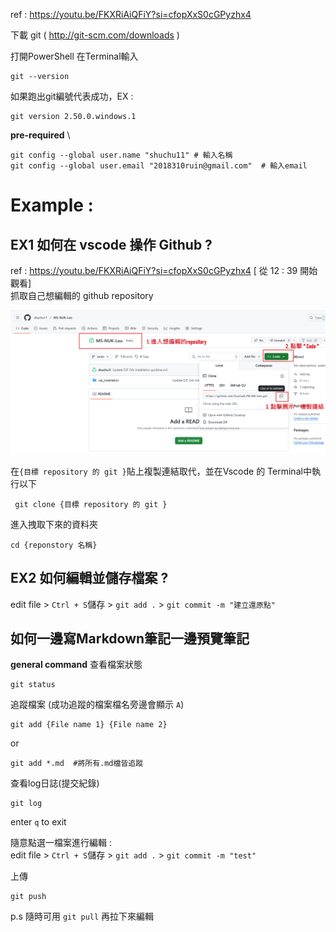 ref : https://youtu.be/FKXRiAiQFiY?si=cfopXxS0cGPyzhx4 

下載 git ( http://git-scm.com/downloads ) 

打開PowerShell 在Terminal輸入
```
git --version
```
如果跑出git編號代表成功，EX : 
```
git version 2.50.0.windows.1
```

**pre-required** \
```
git config --global user.name "shuchu11" # 輸入名稱
git config --global user.email "2018310ruin@gmail.com"  # 輸入email
```

# Example :
## EX1 如何在 vscode 操作 Github ?  
ref : https://youtu.be/FKXRiAiQFiY?si=cfopXxS0cGPyzhx4     [ 從 12 : 39 開始觀看]\
抓取自己想編輯的 github repository

![alt text](<螢幕擷取畫面 2025-06-25 122856.png>)

在`{目標 repository 的 git }`貼上複製連結取代，並在Vscode 的 Terminal中執行以下
```
 git clone {目標 repository 的 git } 
```
進入拽取下來的資料夾
```
cd {reponstory 名稱}
```
## EX2 如何編輯並儲存檔案 ?
edit file > `Ctrl + S`儲存 > `git add .` > `git commit -m "建立還原點"`

## 如何一邊寫Markdown筆記一邊預覽筆記

**general command**
查看檔案狀態
```
git status
```

追蹤檔案 (成功追蹤的檔案檔名旁邊會顯示 `A`) 
```
git add {File name 1} {File name 2}
```
or
```
git add *.md  #將所有.md檔皆追蹤
```
查看log日誌(提交紀錄)
```
git log
```
enter `q` to exit



隨意點選一檔案進行編輯 :\
edit file > `Ctrl + S`儲存 > `git add .` > `git commit -m "test"`

上傳
```
git push
```

p.s 隨時可用 `git pull` 再拉下來編輯
